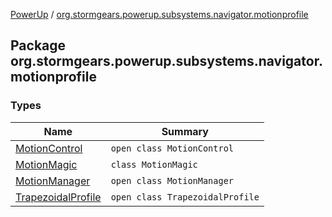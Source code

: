 [PowerUp](../index.md) / [org.stormgears.powerup.subsystems.navigator.motionprofile](./index.md)

## Package org.stormgears.powerup.subsystems.navigator.motionprofile

### Types

| Name | Summary |
|---|---|
| [MotionControl](-motion-control/index.md) | `open class MotionControl` |
| [MotionMagic](-motion-magic/index.md) | `class MotionMagic` |
| [MotionManager](-motion-manager/index.md) | `open class MotionManager` |
| [TrapezoidalProfile](-trapezoidal-profile/index.md) | `open class TrapezoidalProfile` |
